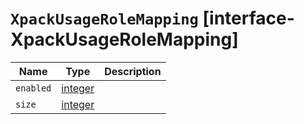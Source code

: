 # `XpackUsageRoleMapping` [interface-XpackUsageRoleMapping]

| Name | Type | Description |
| - | - | - |
| `enabled` | [integer](./integer.md) | &nbsp; |
| `size` | [integer](./integer.md) | &nbsp; |
